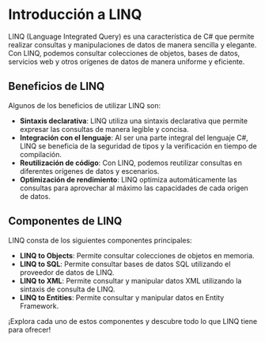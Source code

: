# Introducción a LINQ

LINQ (Language Integrated Query) es una característica de C# que permite realizar consultas y manipulaciones de datos de manera sencilla y elegante. Con LINQ, podemos consultar colecciones de objetos, bases de datos, servicios web y otros orígenes de datos de manera uniforme y eficiente.

## Beneficios de LINQ

Algunos de los beneficios de utilizar LINQ son:

- **Sintaxis declarativa**: LINQ utiliza una sintaxis declarativa que permite expresar las consultas de manera legible y concisa.
- **Integración con el lenguaje**: Al ser una parte integral del lenguaje C#, LINQ se beneficia de la seguridad de tipos y la verificación en tiempo de compilación.
- **Reutilización de código**: Con LINQ, podemos reutilizar consultas en diferentes orígenes de datos y escenarios.
- **Optimización de rendimiento**: LINQ optimiza automáticamente las consultas para aprovechar al máximo las capacidades de cada origen de datos.

## Componentes de LINQ

LINQ consta de los siguientes componentes principales:

- **LINQ to Objects**: Permite consultar colecciones de objetos en memoria.
- **LINQ to SQL**: Permite consultar bases de datos SQL utilizando el proveedor de datos de LINQ.
- **LINQ to XML**: Permite consultar y manipular datos XML utilizando la sintaxis de consulta de LINQ.
- **LINQ to Entities**: Permite consultar y manipular datos en Entity Framework.

¡Explora cada uno de estos componentes y descubre todo lo que LINQ tiene para ofrecer!
